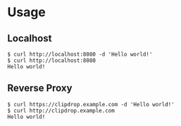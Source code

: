 # Usage

## Localhost
```shell
$ curl http://localhost:8080 -d 'Hello world!'
$ curl http://localhost:8080
Hello world!
```

## Reverse Proxy
```shell
$ curl https://clipdrop.example.com -d 'Hello world!'
$ curl http://clipdrop.example.com
Hello world!
```